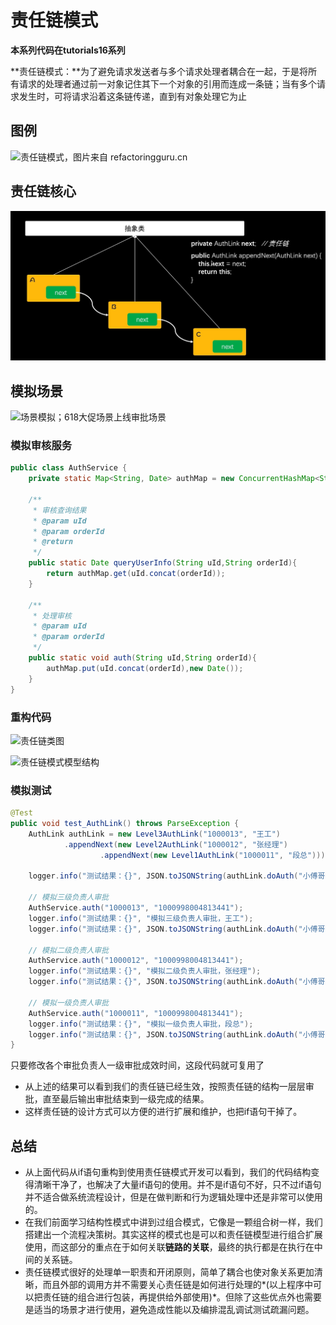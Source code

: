 # 责任链模式

**本系列代码在tutorials16系列**



**责任链模式：**为了避免请求发送者与多个请求处理者耦合在一起，于是将所有请求的处理者通过前一对象记住其下一个对象的引用而连成一条链；当有多个请求发生时，可将请求沿着这条链传递，直到有对象处理它为止


## 图例

![责任链模式，图片来自 refactoringguru.cn](https://bugstack.cn/assets/images/2020/itstack-demo-design-13-01.png)

## 责任链核心

![image-20250322163141553](./assets/image-20250322163141553.png)



## 模拟场景

![场景模拟；618大促场景上线审批场景](https://bugstack.cn/assets/images/2020/itstack-demo-design-13-02.png)



### 模拟审核服务

```java
public class AuthService {
    private static Map<String, Date> authMap = new ConcurrentHashMap<String,Date>();

    /**
     * 审核查询结果
     * @param uId
     * @param orderId
     * @return
     */
    public static Date queryUserInfo(String uId,String orderId){
        return authMap.get(uId.concat(orderId));
    }

    /**
     * 处理审核
     * @param uId
     * @param orderId
     */
    public static void auth(String uId,String orderId){
        authMap.put(uId.concat(orderId),new Date());
    }
}
```





### 重构代码

![责任链类图](https://bugstack.cn/assets/images/2020/itstack-demo-design-13-03-01.png)

![责任链模式模型结构](https://bugstack.cn/assets/images/2020/itstack-demo-design-13-03.png)

### 模拟测试

```java
@Test
public void test_AuthLink() throws ParseException {
    AuthLink authLink = new Level3AuthLink("1000013", "王工")
            .appendNext(new Level2AuthLink("1000012", "张经理")
                    .appendNext(new Level1AuthLink("1000011", "段总")));

    logger.info("测试结果：{}", JSON.toJSONString(authLink.doAuth("小傅哥", "1000998004813441", new Date())));

    // 模拟三级负责人审批
    AuthService.auth("1000013", "1000998004813441");
    logger.info("测试结果：{}", "模拟三级负责人审批，王工");
    logger.info("测试结果：{}", JSON.toJSONString(authLink.doAuth("小傅哥", "1000998004813441", new Date())));

    // 模拟二级负责人审批
    AuthService.auth("1000012", "1000998004813441");
    logger.info("测试结果：{}", "模拟二级负责人审批，张经理");
    logger.info("测试结果：{}", JSON.toJSONString(authLink.doAuth("小傅哥", "1000998004813441", new Date())));

    // 模拟一级负责人审批
    AuthService.auth("1000011", "1000998004813441");
    logger.info("测试结果：{}", "模拟一级负责人审批，段总");
    logger.info("测试结果：{}", JSON.toJSONString(authLink.doAuth("小傅哥", "1000998004813441", new Date())));
}
```

只要修改各个审批负责人一级审批成效时间，这段代码就可复用了

- 从上述的结果可以看到我们的责任链已经生效，按照责任链的结构一层层审批，直至最后输出审批结束到一级完成的结果。
- 这样责任链的设计方式可以方便的进行扩展和维护，也把if语句干掉了。

## 总结

- 从上面代码从if语句重构到使用责任链模式开发可以看到，我们的代码结构变得清晰干净了，也解决了大量if语句的使用。并不是if语句不好，只不过if语句并不适合做系统流程设计，但是在做判断和行为逻辑处理中还是非常可以使用的。
- 在我们前面学习结构性模式中讲到过组合模式，它像是一颗组合树一样，我们搭建出一个流程决策树。其实这样的模式也是可以和责任链模型进行组合扩展使用，而这部分的重点在于如何关联**链路的关联**，最终的执行都是在执行在中间的关系链。
- 责任链模式很好的处理单一职责和开闭原则，简单了耦合也使对象关系更加清晰，而且外部的调用方并不需要关心责任链是如何进行处理的*(以上程序中可以把责任链的组合进行包装，再提供给外部使用)*。但除了这些优点外也需要是适当的场景才进行使用，避免造成性能以及编排混乱调试测试疏漏问题。
